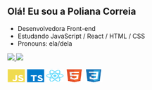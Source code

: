 ## Olá! Eu sou a Poliana Correia


- Desenvolvedora Front-end 
- Estudando JavaScript / React / HTML / CSS
- Pronouns: ela/dela

 <div>
  <a href="https://linkedin.com/in/polianakaren/" target="_blank">
  <img height="140em" src="https://github-readme-stats.vercel.app/api?username=Poliana-Correia&show_icons=true&theme=dracula&include_all_commits=true&count_private=true"/>
  <img height="140em" src="https://github-readme-stats.vercel.app/api/top-langs/?username=Poliana-Correia&layout=compact&langs_count=7&theme=dracula"/></a>
</div>
  <div style="display: inline_block"><br>
  <img align="center" alt="Poli-Js" height="30" width="40" src="https://raw.githubusercontent.com/devicons/devicon/master/icons/javascript/javascript-plain.svg">
  <img align="center" alt="Poli-Ts" height="30" width="40" src="https://raw.githubusercontent.com/devicons/devicon/master/icons/typescript/typescript-plain.svg">
  <img align="center" alt="Poli-React" height="30" width="40" src="https://raw.githubusercontent.com/devicons/devicon/master/icons/react/react-original.svg">
  <img align="center" alt="Poli-HTML" height="30" width="40" src="https://raw.githubusercontent.com/devicons/devicon/master/icons/html5/html5-original.svg">
  <img align="center" alt="Poli-CSS" height="30" width="40" src="https://raw.githubusercontent.com/devicons/devicon/master/icons/css3/css3-original.svg">
</div>
